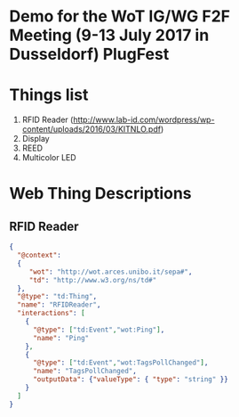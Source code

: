 # Demo for the WoT IG/WG F2F Meeting (9-13 July 2017 in Dusseldorf) PlugFest

# Things list
1. RFID Reader (http://www.lab-id.com/wordpress/wp-content/uploads/2016/03/KITNLO.pdf)
2. Display
3. REED
4. Multicolor LED

# Web Thing Descriptions

## RFID Reader
```json
{
  "@context":
  {
     "wot": "http://wot.arces.unibo.it/sepa#",
     "td": "http://www.w3.org/ns/td#"
  },
  "@type": "td:Thing",
  "name": "RFIDReader",
  "interactions": [
    {
      "@type": ["td:Event","wot:Ping"],
      "name": "Ping"
    },
    {
      "@type": ["td:Event","wot:TagsPollChanged"],
      "name": "TagsPollChanged",
      "outputData": {"valueType": { "type": "string" }}
    }
  ]
}
```

